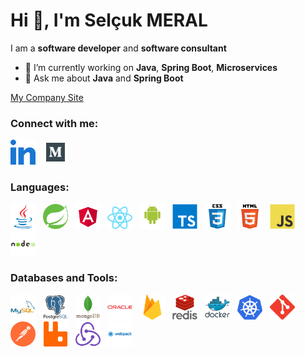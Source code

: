 <h1>Hi 👋, I&#39;m Selçuk MERAL</h1>

I am a **software developer** and **software consultant**

- 🔭 I’m currently working on **Java**, **Spring Boot**, **Microservices**
- 💬 Ask me about **Java** and **Spring Boot**

[My Company Site](https://www.medorsbilisim.com)

<h3>Connect with me:</h3>

<p><a href="https://linkedin.com/in/selcuk-meral/" target="_blank"><img alt="selcukmeral" src="https://github.com/selcukmeral/selcukmeral/blob/master/social_icon/linked-in-alt.svg" width="40" /></a>&nbsp; &nbsp;<a href="https://medium.com/@selcukmeral" target="blank"><img alt="selcukmeral" src="https://github.com/selcukmeral/selcukmeral/blob/master/social_icon/medium.svg" width="40" /></a></p>

<h3>Languages:</h3>

<p><a href="https://www.java.com" target="_blank"><img alt="java" src="https://github.com/selcukmeral/selcukmeral/blob/master/languages_icon/java.svg" width="40" /></a>&nbsp;&nbsp;&nbsp;<a href="https://spring.io/" target="_blank"><img alt="spring" src="https://github.com/selcukmeral/selcukmeral/blob/master/languages_icon/spring.svg" width="40" /></a>&nbsp;&nbsp;&nbsp;<a href="https://angular.io" target="_blank"><img alt="angular" src="https://github.com/selcukmeral/selcukmeral/blob/master/languages_icon/angular.svg" width="40" /></a>&nbsp;&nbsp;&nbsp;<a href="https://reactnative.dev/" target="_blank"><img alt="reactnative" src="https://github.com/selcukmeral/selcukmeral/blob/master/languages_icon/reactnative.svg" width="40" /></a>&nbsp;&nbsp;&nbsp;<a href="https://developer.android.com" target="_blank"><img alt="android" src="https://github.com/selcukmeral/selcukmeral/blob/master/languages_icon/android.svg" width="40" /></a>&nbsp;&nbsp;&nbsp;<a href="https://www.typescriptlang.org/" target="_blank"><img alt="typescript" src="https://github.com/selcukmeral/selcukmeral/blob/master/databases_and_tools/typescript.svg" width="40" /></a>&nbsp;&nbsp;&nbsp;<a href="https://www.w3schools.com/css/" target="_blank"><img alt="css3" src="https://github.com/selcukmeral/selcukmeral/blob/master/languages_icon/css3.svg" width="40" /></a>&nbsp;&nbsp;&nbsp;<a href="https://www.w3.org/html/" target="_blank"><img alt="html5" src="https://github.com/selcukmeral/selcukmeral/blob/master/languages_icon/html5.svg" width="40" /></a>&nbsp;&nbsp;&nbsp;<a href="https://developer.mozilla.org/en-US/docs/Web/JavaScript" target="_blank"><img alt="javascript" src="https://github.com/selcukmeral/selcukmeral/blob/master/languages_icon/javascript.svg" width="40" /></a>&nbsp;&nbsp;&nbsp;<a href="https://nodejs.org" target="_blank"><img alt="nodejs" src="https://github.com/selcukmeral/selcukmeral/blob/master/languages_icon/nodejs.svg" width="40" /></a></p>


<h3>Databases and Tools:</h3>

<p><a href="https://www.mysql.com/" target="_blank"><img alt="mysql" src="https://github.com/selcukmeral/selcukmeral/blob/master/databases_and_tools/mysql.svg" width="40" /></a>&nbsp;&nbsp;&nbsp;<a href="https://www.postgresql.org" target="_blank"><img alt="postgresql" src="https://github.com/selcukmeral/selcukmeral/blob/master/databases_and_tools/postgresql.svg" width="40" /></a>&nbsp; &nbsp;<a href="https://www.mongodb.com/" target="_blank"><img alt="mongodb" src="https://github.com/selcukmeral/selcukmeral/blob/master/databases_and_tools/mongodb.svg" width="40" /></a>&nbsp;&nbsp;&nbsp;<a href="https://www.oracle.com/" target="_blank"><img alt="oracle" src="https://github.com/selcukmeral/selcukmeral/blob/master/databases_and_tools/oracle.svg" width="40" /></a>&nbsp;&nbsp;&nbsp;<a href="https://firebase.google.com/" target="_blank"><img alt="firebase" src="https://github.com/selcukmeral/selcukmeral/blob/master/databases_and_tools/firebase.svg" width="40" /></a>&nbsp;&nbsp;&nbsp;<a href="https://redis.io" target="_blank"><img alt="redis" src="https://github.com/selcukmeral/selcukmeral/blob/master/databases_and_tools/redis.svg" width="40" /></a>&nbsp;&nbsp;&nbsp;<a href="https://www.docker.com/" target="_blank"><img alt="docker" src="https://github.com/selcukmeral/selcukmeral/blob/master/databases_and_tools/docker.svg" width="40" /></a>&nbsp;&nbsp;&nbsp;<a href="https://kubernetes.io/" target="_blank"><img alt="docker" src="https://github.com/selcukmeral/selcukmeral/blob/master/databases_and_tools/kubernetes.svg" width="40" /></a>&nbsp;&nbsp;&nbsp;<a href="https://git-scm.com/" target="_blank"><img alt="git" src="https://github.com/selcukmeral/selcukmeral/blob/master/databases_and_tools/git.svg" width="40" /></a>&nbsp;&nbsp;&nbsp;<a href="https://postman.com" target="_blank"><img alt="postman" src="https://github.com/selcukmeral/selcukmeral/blob/master/databases_and_tools/postman.svg" width="40" /></a>&nbsp;&nbsp;&nbsp;<a href="https://www.rabbitmq.com" target="_blank"><img alt="rabbitMQ" src="https://github.com/selcukmeral/selcukmeral/blob/master/databases_and_tools/rabbitmq.svg" width="40" /></a>&nbsp;&nbsp;&nbsp;<a href="https://redux.js.org" target="_blank"><img alt="redux" src="https://github.com/selcukmeral/selcukmeral/blob/master/databases_and_tools/redux.svg" width="40" /></a>&nbsp;&nbsp;&nbsp;<a href="https://webpack.js.org" target="_blank"><img alt="webpack" src="https://github.com/selcukmeral/selcukmeral/blob/master/databases_and_tools/webpack.svg" width="40" /></a></p>

<p>&nbsp;</p>
